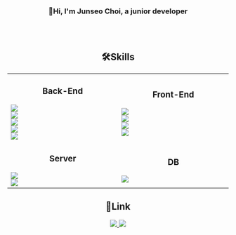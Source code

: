 <div align="center" >
  <h3>👋Hi, I'm Junseo Choi, a junior developer</h3>
</div>
<br>
<br>




<div align="center" >
  <h2>🛠️Skills</h2>
</div>
<table align="center">
  <tr>
    <td width="300px"> 
      <div align="center">
        <h3>Back-End</h3>
      </div>
      <img src="https://img.shields.io/badge/JAVA-007396?style=for-the-badge&logo=java&logoColor=white"> <br>
      <img src="https://img.shields.io/badge/spring-6DB33F?style=for-the-badge&logo=spring&logoColor=white"> <br>
      <img src="https://img.shields.io/badge/springboot-6DB33F?style=for-the-badge&logo=springboot&logoColor=white"> <br>
      <img src="https://img.shields.io/badge/json-000000?style=for-the-badge&logo=json&logoColor=white"> <br>
      <img src="https://img.shields.io/badge/mybatis-6DB33F?style=for-the-badge&logo=springboot&logoColor=white">
    </td>
    <td width="300px">
      <div align="center">
        <h3>Front-End</h3>
      </div>
      <img src="https://img.shields.io/badge/html5-E34F26?style=for-the-badge&logo=html5&logoColor=white"> <br>
      <img src="https://img.shields.io/badge/css3-1572B6?style=for-the-badge&logo=css3&logoColor=white"> <br>
      <img src="https://img.shields.io/badge/javascript-F7DF1E?style=for-the-badge&logo=javascript&logoColor=white"> <br>
      <img src="https://img.shields.io/badge/jquery-0769AD?style=for-the-badge&logo=jquery&logoColor=white">
    </td>
  </tr>
  <tr>
    <td>
      <div align="center">
        <h3>Server</h3>
      </div>
      <img src="https://img.shields.io/badge/apache-D22128?style=for-the-badge&logo=apache&logoColor=white"> <br>
      <img src="https://img.shields.io/badge/apachetomcat-F8DC75?style=for-the-badge&logo=apachetomcat&logoColor=white"> 
    </td>
    <td>
      <div align="center">
        <h3>DB</h3>
      </div>
      <img src="https://img.shields.io/badge/oracle-F80000?style=for-the-badge&logo=oracle&logoColor=white">
    </td>
  </tr>
</table>

  


<div align="center">
  <h2>🔗Link</h2>
  <a href="https://blog.naver.com/myqkq222">
    <img src="https://img.shields.io/badge/Blog-03C75A?style=flat-square&logo=naver&logoColor=white">
  </a>
  <a href="myqkq222@naver.com">
    <img src="https://img.shields.io/badge/Mail-d14836?style=flat-square&logo=Gmail&logoColor=white&link=myqkq222@naver.com"/>
  </a>
</div>
